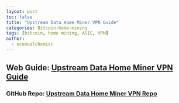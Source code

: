 ```yaml
---
layout: post
toc: false
title: "Upstream Data Home Miner VPN Guide"
categories: Bitcoin-home-mining
tags: [bitcoin, home mining, ASIC, VPN]
author:
  - econoalchemist
---
```


## Web Guide: [Upstream Data Home Miner VPN Guide](https://econoalchemist.github.io/UpstreamData-VPN/)
### GitHub Repo: [Upstream Data Home Miner VPN Repo](https://github.com/econoalchemist/UpstreamData-VPN)
